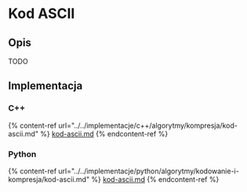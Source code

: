 # Kod ASCII

## Opis

TODO

## Implementacja

### C++

{% content-ref url="../../implementacje/c++/algorytmy/kompresja/kod-ascii.md" %}
[kod-ascii.md](../../implementacje/c++/algorytmy/kompresja/kod-ascii.md)
{% endcontent-ref %}

### Python

{% content-ref url="../../implementacje/python/algorytmy/kodowanie-i-kompresja/kod-ascii.md" %}
[kod-ascii.md](../../implementacje/python/algorytmy/kodowanie-i-kompresja/kod-ascii.md)
{% endcontent-ref %}
